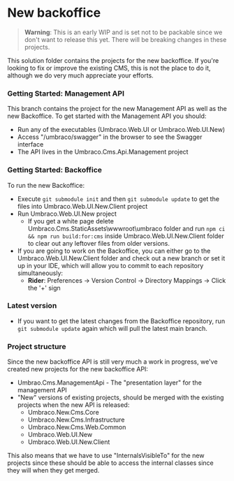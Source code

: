 # New backoffice

> **Warning**:
> This is an early WIP and is set not to be packable since we don't want to release this yet. There will be breaking changes in these projects.

This solution folder contains the projects for the new backoffice. If you're looking to fix or improve the existing CMS, this is not the place to do it, although we do very much appreciate your efforts.

### Getting Started: Management API

This branch contains the project for the new Management API as well as the new Backoffice. To get started with the Management API you should:
* Run any of the executables (Umbraco.Web.UI or Umbraco.Web.UI.New)
* Access "/umbraco/swagger" in the browser to see the Swagger interface
* The API lives in the Umbraco.Cms.Api.Management project

### Getting Started: Backoffice
To run the new Backoffice:
* Execute `git submodule init` and then `git submodule update` to get the files into Umbraco.Web.UI.New.Client project
* Run Umbraco.Web.UI.New project
    * If you get a white page delete Umbraco.Cms.StaticAssets\wwwroot\umbraco folder and run `npm ci && npm run build:for:cms` inside Umbraco.Web.UI.New.Client folder to clear out any leftover files from older versions. 
* If you are going to work on the Backoffice, you can either go to the Umbraco.Web.UI.New.Client folder and check out a new branch or set it up in your IDE, which will allow you to commit to each repository simultaneously:
  * **Rider**: Preferences -> Version Control -> Directory Mappings -> Click the '+' sign

### Latest version
* If you want to get the latest changes from the Backoffice repository, run `git submodule update` again which will pull the latest main branch.

### Project structure

Since the new backoffice API is still very much a work in progress, we've created new projects for the new backoffice API:

* Umbrao.Cms.ManagementApi - The "presentation layer" for the management API
* "New" versions of existing projects, should be merged with the existing projects when the new API is released:
    * Umbraco.New.Cms.Core
    * Umbraco.New.Cms.Infrastructure
    * Umbraco.New.Cms.Web.Common
    * Umbraco.Web.UI.New
    * Umbraco.Web.UI.New.Client

This also means that we have to use "InternalsVisibleTo" for the new projects since these should be able to access the internal classes since they will when they get merged.
